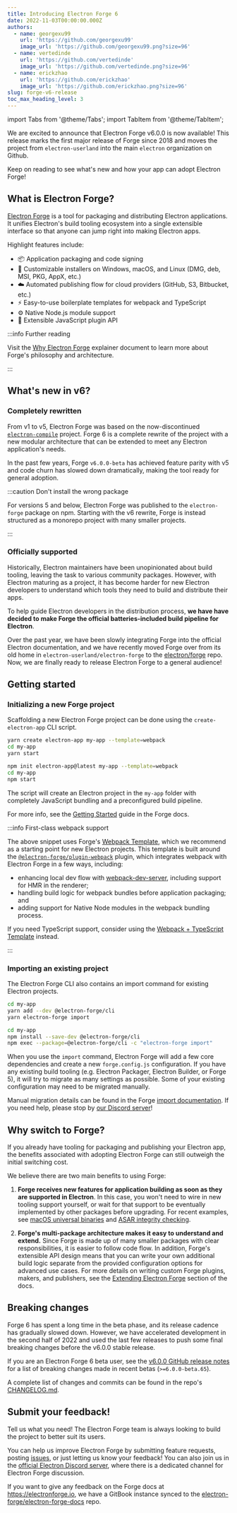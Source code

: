 ```yaml
---
title: Introducing Electron Forge 6
date: 2022-11-03T00:00:00.000Z
authors:
  - name: georgexu99
    url: 'https://github.com/georgexu99'
    image_url: 'https://github.com/georgexu99.png?size=96'
  - name: vertedinde
    url: 'https://github.com/vertedinde'
    image_url: 'https://github.com/vertedinde.png?size=96'
  - name: erickzhao
    url: 'https://github.com/erickzhao'
    image_url: 'https://github.com/erickzhao.png?size=96'
slug: forge-v6-release
toc_max_heading_level: 3
---
```


import Tabs from '@theme/Tabs';
import TabItem from '@theme/TabItem';

We are excited to announce that Electron Forge v6.0.0 is now available! This release marks the first major release of Forge since 2018 and moves the project from `electron-userland` into the main `electron` organization on Github.

Keep on reading to see what's new and how your app can adopt Electron Forge!

## What is Electron Forge?

[Electron Forge](https://electronforge.io) is a tool for packaging and distributing Electron applications. It unifies Electron's build tooling ecosystem into a single extensible interface so that anyone can jump right into making Electron apps.

Highlight features include:
* 📦 Application packaging and code signing
* 🚚 Customizable installers on Windows, macOS, and Linux (DMG, deb, MSI, PKG, AppX, etc.)
* ☁️ Automated publishing flow for cloud providers (GitHub, S3, Bitbucket, etc.)
* ⚡️ Easy-to-use boilerplate templates for webpack and TypeScript
* ⚙️ Native Node.js module support
* 🔌 Extensible JavaScript plugin API

:::info Further reading

Visit the [Why Electron Forge] explainer document to learn more about Forge's philosophy and architecture.

:::

## What's new in v6?

### Completely rewritten

From v1 to v5, Electron Forge was based on the now-discontinued [`electron-compile`](https://www.npmjs.com/package/electron-compile) project. Forge 6 is a complete rewrite of the project with a new modular architecture that can be extended to meet any Electron application's needs.

In the past few years, Forge `v6.0.0-beta` has achieved feature parity with v5 and code churn has slowed down dramatically, making the tool ready for general adoption.

:::caution Don't install the wrong package

For versions 5 and below, Electron Forge was published to the `electron-forge` package on npm.
Starting with the v6 rewrite, Forge is instead structured as a monorepo project with many smaller
projects.

:::

### Officially supported

Historically, Electron maintainers have been unopinionated about build tooling, leaving the task to various community packages. However, with Electron maturing as a project, it has become harder for new Electron developers to understand which tools they need to build and distribute their apps.

To help guide Electron developers in the distribution process, **we have have decided to make Forge the official batteries-included build pipeline for Electron**.

Over the past year, we have been slowly integrating Forge into the official Electron documentation, and we have recently moved Forge over from its old home in `electron-userland/electron-forge` to the [electron/forge](https://github.com/electron/forge) repo. Now, we are finally ready to release Electron Forge to a general audience!

## Getting started

### Initializing a new Forge project

Scaffolding a new Electron Forge project can be done using the `create-electron-app` CLI script.

<Tabs>
  <TabItem value="Yarn" label="Yarn" default>

```bash
yarn create electron-app my-app --template=webpack
cd my-app
yarn start
```

  </TabItem>
  <TabItem value="npm" label="npm">

```bash
npm init electron-app@latest my-app --template=webpack
cd my-app
npm start
```

  </TabItem>
</Tabs>

The script will create an Electron project in the `my-app` folder with completely JavaScript bundling and a preconfigured build pipeline.

For more info, see the [Getting Started] guide in the Forge docs.

:::info First-class webpack support

The above snippet uses Forge's [Webpack Template], which we recommend as a starting point for new Electron projects. This template is built around the [`@electron-forge/plugin-webpack`](https://www.electronforge.io/config/plugins/webpack) plugin, which integrates webpack with Electron Forge in a few ways, including:

- enhancing local dev flow with [webpack-dev-server](https://webpack.js.org/configuration/dev-server/), including support for HMR in the renderer;
- handling build logic for webpack bundles before application packaging; and
- adding support for Native Node modules in the webpack bundling process.

If you need TypeScript support, consider using the [Webpack + TypeScript Template] instead.

:::

### Importing an existing project

The Electron Forge CLI also contains an import command for existing Electron projects.

<Tabs>
  <TabItem value="Yarn" label="Yarn" default>

```bash
cd my-app
yarn add --dev @electron-forge/cli
yarn electron-forge import
```

  </TabItem>
  <TabItem value="npm" label="npm">

```bash
cd my-app
npm install --save-dev @electron-forge/cli
npm exec --package=@electron-forge/cli -c "electron-forge import"
```

  </TabItem>
</Tabs>

When you use the `import` command, Electron Forge will add a few core dependencies and create a new `forge.config.js` configuration. If you have any existing build tooling (e.g. Electron Packager, Electron Builder, or Forge 5), it will try to migrate as many settings as possible. Some of your existing configuration may need to be migrated manually.

Manual migration details can be found in the Forge [import documentation]. If you need help, please stop by [our Discord server](https://discord.gg/f4cH9BzaDw)!

## Why switch to Forge?

If you already have tooling for packaging and publishing your Electron app, the benefits associated with adopting Electron Forge can still outweigh the initial switching cost.

We believe there are two main benefits to using Forge:

1. **Forge receives new features for application building as soon as they are supported in Electron**. In this case, you won't need to wire in new tooling support yourself, or wait for that support to be eventually implemented by other packages before upgrading. For recent examples, see [macOS universal binaries](https://github.com/electron/universal) and [ASAR integrity checking](https://www.electronjs.org/docs/latest/tutorial/asar-integrity).

1. **Forge's multi-package architecture makes it easy to understand and extend.** Since Forge is made up of many smaller packages with clear responsibilities, it is easier to follow code flow. In addition, Forge's extensible API design means that you can write your own additional build logic separate from the provided configuration options for advanced use cases. For more details on writing custom Forge plugins, makers, and publishers, see the [Extending Electron Forge] section of the docs.

## Breaking changes

Forge 6 has spent a long time in the beta phase, and its release cadence has gradually slowed down. However, we have accelerated development in the second half of 2022 and used the last few releases to push some final breaking changes before the v6.0.0 stable release.

If you are an Electron Forge 6 beta user, see the [v6.0.0 GitHub release notes](https://github.com/electron/forge/releases/tag/v6.0.0) for a list of breaking changes made in recent betas (`>=6.0.0-beta.65`).

A complete list of changes and commits can be found in the repo's [CHANGELOG.md](https://github.com/electron/forge/blob/main/CHANGELOG.md).

## Submit your feedback!

Tell us what you need! The Electron Forge team is always looking to build the project to better suit its users.

You can help us improve Electron Forge by submitting feature requests, posting [issues](https://github.com/electron/forge/issues), or just letting us know your feedback! You can also join us in the [official Electron Discord server](https://discord.com/invite/electronjs), where there is a dedicated channel for Electron Forge discussion.

If you want to give any feedback on the Forge docs at https://electronforge.io, we have a
GitBook instance synced to the
[electron-forge/electron-forge-docs](https://github.com/electron-forge/electron-forge-docs) repo.

<!-- links -->

[getting started]: https://www.electronforge.io/
[import documentation]: https://www.electronforge.io/import-existing-project

[webpack template]: https://www.electronforge.io/templates/webpack-template
[webpack + typescript template]: https://www.electronforge.io/templates/webpack-typescript-template
[Extending Electron Forge]: https://www.electronforge.io/advanced/extending-electron-forge
[Why Electron Forge]: https://www.electronforge.io/core-concepts/why-electron-forge
